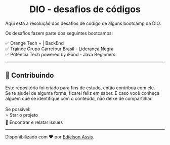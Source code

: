 <h1 align="center"> DIO - desafios de códigos </h1>

Aqui está a resolução dos desafios de código de alguns bootcamp da DIO. 

Os desafios fazem parte dos seguintes bootcamps: 

<p>
✅ Orange Tech + | BackEnd <br>
✅ Trainee Grupo Carrefour Brasil - Liderança Negra <br>
✅ Potência Tech powered by iFood - Java Beginners <br> 
</p>

----

<h2> 🤝 Contribuindo </h2>

<p>
Este repositório foi criado para fins de estudo, então contribua com ele.<br>
Se te ajudei de alguma forma, ficarei feliz em saber. E caso você conheça alguém que se identifique com o conteúdo, não deixe de compartilhar.<br>
<br>
Se possível:<br>
⭐️  Star o projeto<br>
🐛 Encontrar e relatar issues<br>
</p>

------------

Disponibilizado com ♥ por [Edielson Assis](https://www.linkedin.com/in/edielson-assis/ "Edielson Assis").

